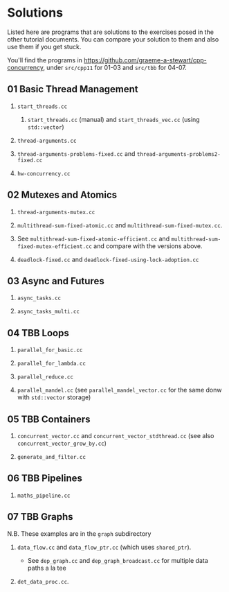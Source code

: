 # Solutions

Listed here are programs that are solutions to the exercises posed in the other tutorial documents. You can compare your solution to them and also use them if you get stuck.

You'll find the programs in https://github.com/graeme-a-stewart/cpp-concurrency, under `src/cpp11` for 01-03 and `src/tbb` for 04-07.

## 01 Basic Thread Management

1. `start_threads.cc`
    1. `start_threads.cc` (manual) and `start_threads_vec.cc` (using
       `std::vector`)

2. `thread-arguments.cc`

3. `thread-arguments-problems-fixed.cc` and
   `thread-arguments-problems2-fixed.cc`

4. `hw-concurrency.cc`

## 02 Mutexes and Atomics

1. `thread-arguments-mutex.cc`

2. `multithread-sum-fixed-atomic.cc` and 
   `multithread-sum-fixed-mutex.cc`. 

3. See `multithread-sum-fixed-atomic-efficient.cc` and
   `multithread-sum-fixed-mutex-efficient.cc` and compare with the
   versions above.
   
4. `deadlock-fixed.cc` and
   `deadlock-fixed-using-lock-adoption.cc`

## 03 Async and Futures

1. `async_tasks.cc`

2. `async_tasks_multi.cc`


## 04 TBB Loops

1. `parallel_for_basic.cc`

2. `parallel_for_lambda.cc`

3. `parallel_reduce.cc`

4. `parallel_mandel.cc` (see `parallel_mandel_vector.cc` for the same donw with `std::vector` storage)

## 05 TBB Containers

1. `concurrent_vector.cc` and `concurrent_vector_stdthread.cc` (see also `concurrent_vector_grow_by.cc`)

2. `generate_and_filter.cc`

## 06 TBB Pipelines

1. `maths_pipeline.cc`

## 07 TBB Graphs

N.B. These examples are in the `graph` subdirectory

1. `data_flow.cc` and `data_flow_ptr.cc` (which uses `shared_ptr`).

    * See `dep_graph.cc` and `dep_graph_broadcast.cc` for multiple data paths a la tee

2. `det_data_proc.cc`.
